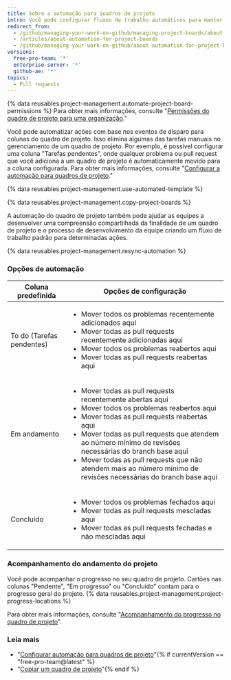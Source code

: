 ```yaml
---
title: Sobre a automação para quadros de projeto
intro: Você pode configurar fluxos de trabalho automáticos para manter o status dos cartões do quadro de projeto em sincronia com os problemas e pull requests associados.
redirect_from:
  - /github/managing-your-work-on-github/managing-project-boards/about-automation-for-project-boards
  - /articles/about-automation-for-project-boards
  - /github/managing-your-work-on-github/about-automation-for-project-boards
versions:
  free-pro-team: '*'
  enterprise-server: '*'
  github-ae: '*'
topics:
  - Pull requests
---
```


{% data reusables.project-management.automate-project-board-permissions %}  Para obter mais informações, consulte "[Permissões do quadro de projeto para uma organização](/articles/project-board-permissions-for-an-organization)."

Você pode automatizar ações com base nos eventos de disparo para colunas do quadro de projeto. Isso elimina algumas das tarefas manuais no gerenciamento de um quadro de projeto. Por exemplo, é possível configurar uma coluna "Tarefas pendentes", onde qualquer problema ou pull request que você adiciona a um quadro de projeto é automaticamente movido para a coluna configurada. Para obter mais informações, consulte "[Configurar a automação para quadros de projeto](/articles/configuring-automation-for-project-boards)."

{% data reusables.project-management.use-automated-template %}

{% data reusables.project-management.copy-project-boards %}

A automação do quadro de projeto também pode ajudar as equipes a desenvolver uma compreensão compartilhada da finalidade de um quadro de projeto e o processo de desenvolvimento da equipe criando um fluxo de trabalho padrão para determinadas ações.

{% data reusables.project-management.resync-automation %}

### Opções de automação

| Coluna predefinida        | Opções de configuração    |
| ------------------------- | ------------------------- |
| To do (Tarefas pendentes) | <ul><li>Mover todos os problemas recentemente adicionados aqui</li><li>Mover todas as pull requests recentemente adicionadas aqui</li><li>Mover todos os problemas reabertos aqui</li><li>Mover todas as pull requests reabertas aqui</li></ul> |
| Em andamento              | <ul><li>Mover todas as pull requests recentemente abertas aqui</li><li>Mover todos os problemas reabertos aqui</li><li>Mover todas as pull requests reabertas aqui</li><li>Mover todas as pull requests que atendem ao número mínimo de revisões necessárias do branch base aqui</li><li>Mover todas as pull requests que não atendem mais ao número mínimo de revisões necessárias do branch base aqui</li></ul> |
| Concluído                 | <ul><li>Mover todos os problemas fechados aqui</li><li>Mover todas as pull requests mescladas aqui</li><li>Mover todas as pull requests fechadas e não mescladas aqui</li></ul> |

### Acompanhamento do andamento do projeto

Você pode acompanhar o progresso no seu quadro de projeto. Cartões nas colunas "Pendente", "Em progresso" ou "Concluído" contam para o progresso geral do projeto. {% data reusables.project-management.project-progress-locations %}

Para obter mais informações, consulte "[Acompanhamento do progresso no quadro de projeto](/github/managing-your-work-on-github/tracking-progress-on-your-project-board)".

### Leia mais
- "[Configurar automação para quadros de projeto](/articles/configuring-automation-for-project-boards)"{% if currentVersion == "free-pro-team@latest" %}
- "[Copiar um quadro de projeto](/articles/copying-a-project-board)"{% endif %}
